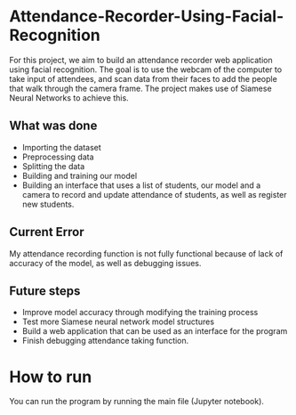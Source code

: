 # Attendance-Recorder-Using-Facial-Recognition
For this project, we aim to build an attendance recorder web application using facial recognition. The goal is to use the webcam of the computer to take input of attendees, and scan data from their faces to add the people that walk through the camera frame. The project makes use of Siamese Neural Networks to achieve this. 

## What was done
- Importing the dataset
- Preprocessing data
- Splitting the data
- Building and training our model
- Building an interface that uses a list of students, our model and a camera to record and update attendance of students, as well as register new students.

## Current Error
My attendance recording function is not fully functional because of lack of accuracy of the model, as well as debugging issues. 

## Future steps
- Improve model accuracy through modifying the training process
- Test more Siamese neural network model structures 
- Build a web application that can be used as an interface for the program
- Finish debugging attendance taking function.

# How to run
You can run the program by running the main file (Jupyter notebook). 
